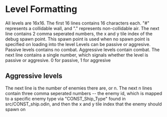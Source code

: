 # Level Formatting
All levels are 16x16. The first 16 lines contains 16 characters each. "#" represents a collidable wall, and "." represents non-collidable air.
The next line contains 2 comma seperated numbers, the x and y tile index of the debug spawn point. This spawn point is used when no spawn point is specified on loading into the level
Levels can be passive or aggresive. Passive levels contains no combat. Aggressive levels contain combat. The next line contains a single number, which signals whether the level is passive or aggresive. 0 for passive, 1 for aggresive

## Aggressive levels
The next line is the number of enemies there are, or n.
The next n lines contain three comma seperated numbers -- the enemy id, which is mapped to a specific enemy type via "CONST_Ship_Type" found in src/CONST_ship.odin, and then the x and y tile index that the enemy should spawn on